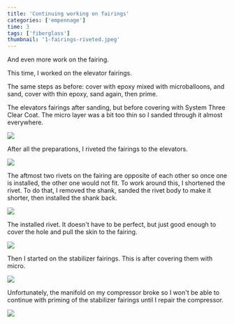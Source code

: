 ```yaml
---
title: 'Continuing working on fairings'
categories: ['empennage']
time: 3
tags: ['fiberglass']
thumbnail: '1-fairings-riveted.jpeg'
---
```


And even more work on the fairing.

<!-- more -->

This time, I worked on the elevator fairings.

The same steps as before: cover with epoxy mixed with microballoons, and sand, cover with thin epoxy, sand again, then prime.

The elevators fairings after sanding, but before covering with System Three Clear Coat. The micro layer was a bit too thin so I sanded through it almost everywhere.

![](0-elevator-fairings.jpeg)

After all the preparations, I riveted the fairings to the elevators.

![](1-fairings-riveted.jpeg)

The aftmost two rivets on the fairing are opposite of each other so once one is installed, the other one would not fit. To work around this, I shortened the rivet. To do that, I removed the shank, sanded the rivet body to make it shorter, then installed the shank back.

![](2-shortened-rivet.jpeg)

The installed rivet. It doesn't have to be perfect, but just good enough to cover the hole and pull the skin to the fairing.

![](3-rivet-installed.jpeg)

Then I started on the stabilizer fairings. This is after covering them with micro.

![](4-stabilizer-fairings.jpeg)

Unfortunately, the manifold on my compressor broke so I won't be able to continue with priming of the stabilizer fairings until I repair the compressor.

![](5-broken-manifold.jpeg)